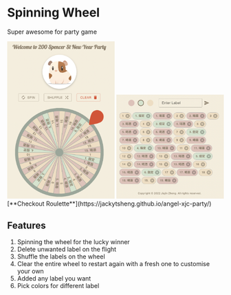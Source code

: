 # Spinning Wheel

Super awesome for party game

<img width="250px" src='./img/demo.png' alt  = 'spinning wheel'/>

<img width="250px" src='./img/demo2.png' alt  = 'spinning wheel'/>
[**Checkout Roulette**](https://jackytsheng.github.io/angel-xjc-party/)

## Features

1. Spinning the wheel for the lucky winner
2. Delete unwanted label on the flight
3. Shuffle the labels on the wheel
4. Clear the entire wheel to restart again with a fresh one to customise your own
5. Added any label you want
6. Pick colors for different label
